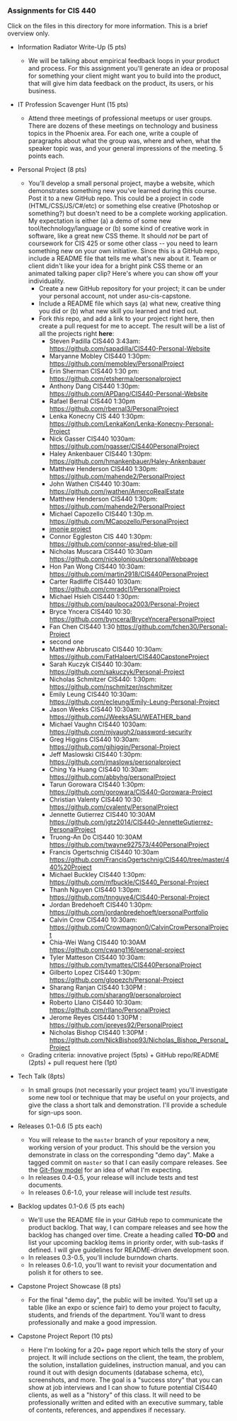 ### Assignments for CIS 440

Click on the files in this directory for more information.  This is a brief overview only.

- Information Radiator Write-Up (5 pts)
    - We will be talking about empirical feedback loops in your product and process.  For this assignment you'll generate an idea or proposal for something your client might want you to build into the product, that will give him data feedback on the product, its users, or his business.

- IT Profession Scavenger Hunt (15 pts)
    - Attend three meetings of professional meetups or user groups.  There are dozens of these meetings on technology and business topics in the Phoenix area.  For each one, write a couple of paragraphs about what the group was, where and when, what the speaker topic was, and your general impressions of the meeting.  5 points each.
    
- Personal Project (8 pts)
    - You'll develop a small personal project, maybe a website, which demonstrates something new you've learned during this course.  Post it to a new GitHub repo.  This could be a project in code (HTML/CSS/JS/C#/etc) or something else creative (Photoshop or something?) but doesn't need to be a complete working application.  My expectation is either (a) a demo of some new tool/technology/language or (b) some kind of creative work in software, like a great new CSS theme.  It should *not* be part of coursework for CIS 425 or some other class -- you need to learn something new on your own initiative.  Since this is a GitHub repo, include a README file that tells me what's new about it.  Team or client didn't like your idea for a bright pink CSS theme or an animated talking paper clip?  Here's where you can show off your individuality.
        - Create a new GitHub repository for your project; it can be under your personal account, not under asu-cis-capstone.
        - Include a README file which says (a) what new, creative thing you did or (b) what new skill you learned and tried out.
        - Fork *this* repo, and add a link to your project right here, then create a pull request for me to accept.  The result will be a list of all the projects right **here**:  
            - Steven Padilla CIS440 3:43am: https://github.com/sapadilla/CIS440-Personal-Website
            - Maryanne Mobley CIS440 1:30pm: https://github.com/memobley/PersonalProject
            - Erin Sherman CIS440 1:30 pm: https://github.com/etsherma/personalproject
            - Anthony Dang CIS440 1:30pm: https://github.com/APDang/CIS440-Personal-Website
            - Rafael Bernal CIS440 1:30pm https://github.com/rbernal3/PersonalProject
            - Lenka Konecny CIS 440 1:30pm: https://github.com/LenkaKon/Lenka-Konecny-Personal-Project
            - Nick Gasser CIS440 1030am: https://github.com/ngasser/CIS440PersonalProject
            - Haley Ankenbauer CIS440 1:30pm: https://github.com/hmankenbauer/Haley-Ankenbauer
            - Matthew Henderson CIS440 1:30pm: https://github.com/mahende2/PersonalProject
            - John Wathen CIS440 10:30am: https://github.com/jwathen/AmercoRealEstate
            - Matthew Henderson CIS440 1:30pm: https://github.com/mahende2/PersonalProject 
            - Michael Capozello CIS440 1:30p.m. https://github.com/MCapozello/PersonalProject
            - [jmonje project](https://github.com/jsmonje/Personal-Project)
            - Connor Eggleston CIS 440 1:30pm: https://github.com/connor-asu/red-blue-pill
            - Nicholas Muscara CIS440 10:30am https://github.com/nickolonious/personalWebpage
            - Hon Pan Wong CIS440 10:30am: https://github.com/martin2918/CIS440PersonalProject
            - Carter Radliffe CIS440 1030am: https://github.com/cmradcl1/PersonalProject
            - Michael Hsieh CIS440 1:30pm: https://github.com/paulpoca2003/Personal-Project
            - Bryce Yncera CIS440 10:30: https://github.com/byncera/BryceYnceraPersonalProject
            - Fan Chen CIS440 1:30 https://github.com/fchen30/Personal-Project
            - second one
			- Matthew Abbruscato CIS440 10:30am: https://github.com/FatHalpert/CIS440CapstoneProject
            - Sarah Kuczyk CIS440 10:30am: https://github.com/sakuczyk/Personal-Project
            - Nicholas Schmitzer CIS440: 1:30pm: https://github.com/nschmitzer/nschmitzer
            - Emily Leung CIS440 10:30am: https://github.com/ecleung/Emily-Leung-Personal-Project
            - Jason Weeks CIS440 10:30am: https://github.com/JWeeksASU/WEATHER_band
            - Michael Vaughn CIS440 1030am: https://github.com/mjvaugh2/password-security
            - Greg Higgins CIS440 10:30am: https://github.com/gjhiggin/Personal-Project
            - Jeff Maslowski CIS440 1:30pm: https://github.com/jmaslows/personalproject
            - Ching Ya Huang CIS440 10:30am: https://github.com/abbyhg/personalProject
            - Tarun Gorowara CIS440 1:30pm: https://github.com/gorowara/CIS440-Gorowara-Project
            - Christian Valenty CIS440 10:30: https://github.com/cvalenty/PersonalProject
            - Jennette Gutierrez CIS440 10:30AM https://github.com/jgtz2014/CIS440-JennetteGutierrez-PersonalProject
            - Truong-An Do CIS440 10:30AM https://github.com/twayne927573/440PersonalProject
            - Francis Ogertschnig CIS440 10:30am https://github.com/FrancisOgertschnig/CIS440/tree/master/440%20Project
            - Michael Buckley CIS440 1:30pm: https://github.com/mfbuckle/CIS440_Personal-Project
            - Thanh Nguyen CIS440 1:30pm: https://github.com/tnnguye4/CIS440-Personal-Project
            - Jordan Bredehoeft CIS440 1:30pm: https://github.com/jordanbredehoeft/personalPortfolio
            - Calvin Crow CIS440 10:30am: https://github.com/Crowmagnon0/CalvinCrowPersonalProject
            - Chia-Wei Wang CIS440 10:30AM https://github.com/cwang116/personal-project
			- Tyler Matteson CIS440 10:30am: https://github.com/tymattes/CIS440PersonalProject
            - Gilberto Lopez CIS440 1:30pm: https://github.com/glopezch/Personal-Project
            - Sharang Ranjan CIS440 1:30PM : https://github.com/sharang9/personalproject
            - Roberto Llano CIS440 10:30am: https://github.com/rllano/PersonalProject
            - Jerome Reyes CIS440 1:30PM : https://github.com/jpreyes92/PersonalProject
            - Nicholas Bishop CIS440 1:30PM : https://github.com/NickBishop93/Nicholas_Bishop_Personal_Project
    - Grading criteria: innovative project (5pts) + GitHub repo/README (2pts) + pull request here (1pt)
    
- Tech Talk (8pts)
    - In small groups (not necessarily your project team) you'll investigate some new tool or technique that may be useful on your projects, and give the class a short talk and demonstration.  I'll provide a schedule for sign-ups soon.
    
- Releases 0.1-0.6 (5 pts each)
    - You will release to the `master` branch of your repository a new, working version of your product.  This should be the version you demonstrate in class on the corresponding "demo day".  Make a tagged commit on `master` so that I can easily compare releases.  See the [Git-flow model](http://nvie.com/posts/a-successful-git-branching-model/) for an idea of what I'm expecting.
    - In releases 0.4-0.5, your release will include tests and test documents.
    - In releases 0.6-1.0, your release will include test *results*.
    
- Backlog updates 0.1-0.6 (5 pts each)
    - We'll use the README file in your GitHub repo to communicate the product backlog.  That way, I can compare releases and see how the backlog has changed over time.  Create a heading called **TO-DO** and list your upcoming backlog items in priority order, with sub-tasks if defined.  I will give guidelines for README-driven development soon.
    - In releases 0.3-0.5, you'll include burndown charts.
    - In releases 0.6-1.0, you'll want to revisit your documentation and polish it for others to see.
    
- Capstone Project Showcase (8 pts)
    - For the final "demo day", the public will be invited.  You'll set up a table (like an expo or science fair) to demo your project to faculty, students, and friends of the department.  You'll want to dress professionally and make a good impression.

- Capstone Project Report (10 pts)
    - Here I'm looking for a 20+ page report which tells the story of your project.  It will include sections on the client, the team, the problem, the solution, installation guidelines, instruction manual, and you can round it out with design documents (database schema, etc), screenshots, and more.  The goal is a "success story" that you can show at job interviews and I can show to future potential CIS440 clients, as well as a "history" of this class.  It will need to be professionally written and edited with an executive summary, table of contents, references, and appendixes if necessary.


